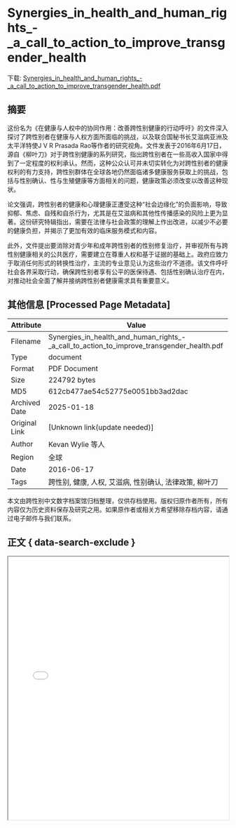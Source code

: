 # Synergies_in_health_and_human_rights_-_a_call_to_action_to_improve_transgender_health

<!-- tcd_download_link -->
下载: [Synergies_in_health_and_human_rights_-_a_call_to_action_to_improve_transgender_health.pdf](Synergies_in_health_and_human_rights_-_a_call_to_action_to_improve_transgender_health.pdf)
<!-- tcd_download_link_end -->

## 摘要

<!-- tcd_abstract -->
这份名为《在健康与人权中的协同作用：改善跨性别健康的行动呼吁》的文件深入探讨了跨性别者在健康与人权方面所面临的挑战，以及联合国秘书长艾滋病亚洲及太平洋特使J V R Prasada Rao等作者的研究视角。文件发表于2016年6月17日，源自《柳叶刀》对于跨性别健康的系列研究，指出跨性别者在一些高收入国家中得到了一定程度的权利承认。然而，这种公众认可并未切实转化为对跨性别者的健康权利的有力支持，跨性别群体在全球各地仍然面临诸多健康服务获取上的挑战，包括与性别确认、性与生殖健康等方面相关的问题，健康政策必须改变以改善这种现状。

论文强调，跨性别者的健康和心理健康正遭受这种“社会边缘化”的负面影响，导致抑郁、焦虑、自残和自杀行为，尤其是在艾滋病和其他性传播感染的风险上更为显著。这份研究特辑指出，需要在法律与社会政策的理解上作出改进，以减少不必要的健康负担，并揭示了更加有效的临床服务模式和内容。

此外，文件提出要消除对青少年和成年跨性别者的性别修复治疗，并审视所有与跨性别健康相关的公共医疗，需要建立在尊重人权和基于证据的基础上。政府应致力于取消任何形式的转换性治疗，主流的专业意见认为这些治疗不道德。该文件呼吁社会各界采取行动，确保跨性别者享有公平的医保待遇、包括性别确认治疗在内，对推动社会全面了解并接纳跨性别者健康需求具有重要意义。

<!-- tcd_abstract_end -->

## 其他信息 [Processed Page Metadata]

| Attribute       | Value                                  |
|-----------------|----------------------------------------|
| Filename        | Synergies_in_health_and_human_rights_-_a_call_to_action_to_improve_transgender_health.pdf                             |
| Type            | document                                 |
| Format          | PDF Document                               |
| Size            | 224792 bytes                           |
| MD5             | 612cb477ae54c52775e0051bb3ad2dac                                  |
| Archived Date   | 2025-01-18                             |
| Original Link   | [Unknown link(update needed)]                         |
| Author          | Kevan Wylie 等人                               |
| Region          | 全球                               |
| Date            | 2016-06-17                                 |
| Tags            | 跨性别, 健康, 人权, 艾滋病, 性别确认, 法律政策, 柳叶刀                                 |

本文由跨性别中文数字档案馆归档整理，仅供存档使用。版权归原作者所有，所有内容仅为历史资料保存及研究之用。如果原作者或相关方希望移除存档内容，请通过电子邮件与我们联系。

## 正文 { data-search-exclude }

<!-- tcd_main_text -->
<iframe src="../Synergies_in_health_and_human_rights_-_a_call_to_action_to_improve_transgender_health.pdf" width="100%" height="600px">
    <p>无法显示PDF，请下载查看。</p>
</iframe>
<!-- tcd_main_text_end -->

